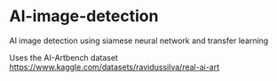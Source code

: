 # AI-image-detection
AI image detection using siamese neural network and transfer learning

Uses the AI-Artbench dataset https://www.kaggle.com/datasets/ravidussilva/real-ai-art
